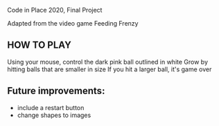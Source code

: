 Code in Place 2020, Final Project

Adapted from the video game Feeding Frenzy

## HOW TO PLAY

Using your mouse, control the dark pink ball outlined in white
Grow by hitting balls that are smaller in size
If you hit a larger ball, it's game over

## Future improvements:

- include a restart button
- change shapes to images
